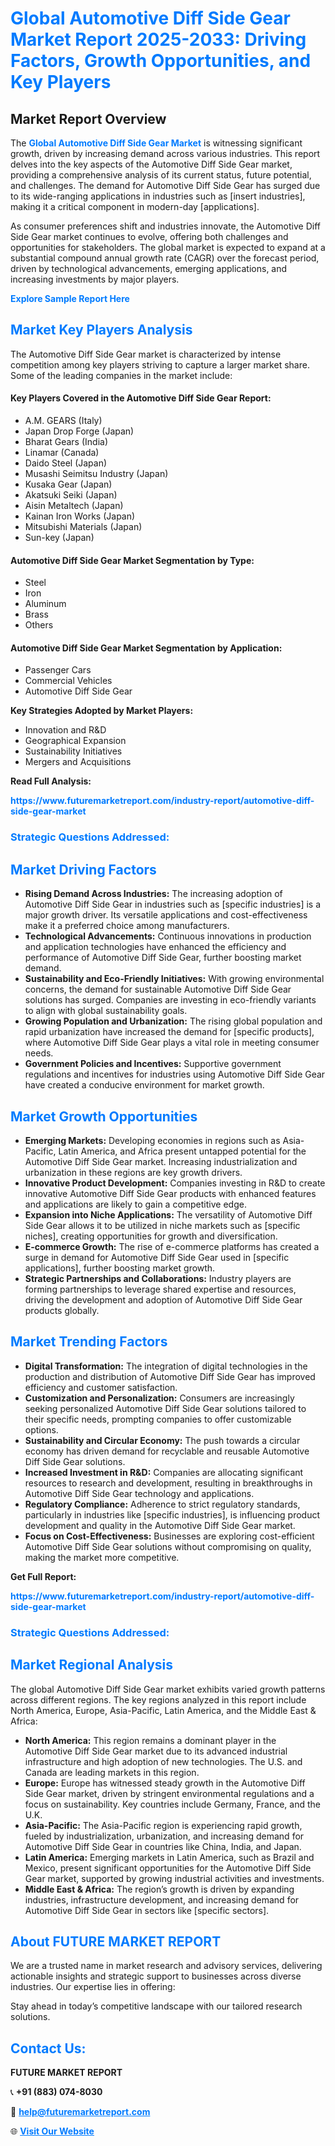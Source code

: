 <h1 style="color: #007BFF;">Global Automotive Diff Side Gear Market Report 2025-2033: Driving Factors, Growth Opportunities, and Key Players</h1>

<section id="overview">
<h2>Market Report Overview</h2>
<p>The <a href="https://www.futuremarketreport.com/industry-report/automotive-diff-side-gear-market" style="color: #007BFF; text-decoration: none;"><strong>Global Automotive Diff Side Gear Market</strong></a> is witnessing significant growth, driven by increasing demand across various industries. This report delves into the key aspects of the Automotive Diff Side Gear market, providing a comprehensive analysis of its current status, future potential, and challenges. The demand for Automotive Diff Side Gear has surged due to its wide-ranging applications in industries such as [insert industries], making it a critical component in modern-day [applications].</p>
<p>As consumer preferences shift and industries innovate, the Automotive Diff Side Gear market continues to evolve, offering both challenges and opportunities for stakeholders. The global market is expected to expand at a substantial compound annual growth rate (CAGR) over the forecast period, driven by technological advancements, emerging applications, and increasing investments by major players.</p>
</section>

<section id="overview">
<p><a href="https://www.futuremarketreport.com/request-sample/reportId=126731" style="color: #007BFF; text-decoration: none;"><strong>Explore Sample Report Here</strong></a></p>
</section>

<section id="key-players">
<h2 style="color: #007BFF;">Market Key Players Analysis</h2>
<p>The Automotive Diff Side Gear market is characterized by intense competition among key players striving to capture a larger market share. Some of the leading companies in the market include:</p>
<h4>Key Players Covered in the Automotive Diff Side Gear Report:</h4>
<ul><li>A.M. GEARS (Italy)</li><li>Japan Drop Forge (Japan)</li><li>Bharat Gears (India)</li><li>Linamar (Canada)</li><li>Daido Steel (Japan)</li><li>Musashi Seimitsu Industry (Japan)</li><li>Kusaka Gear (Japan)</li><li>Akatsuki Seiki (Japan)</li><li>Aisin Metaltech (Japan)</li><li>Kainan Iron Works (Japan)</li><li>Mitsubishi Materials (Japan)</li><li>Sun-key (Japan)</li></ul>
<h4>Automotive Diff Side Gear Market Segmentation by Type:</h4>
<ul><li>Steel</li><li>Iron</li><li>Aluminum</li><li>Brass</li><li>Others</li></ul>

<h4>Automotive Diff Side Gear Market Segmentation by Application:</h4>
<ul><li>Passenger Cars</li><li>Commercial Vehicles</li><li>Automotive Diff Side Gear</li></ul>
<p><strong>Key Strategies Adopted by Market Players:</strong></p>
<ul>
<li>Innovation and R&D</li>
<li>Geographical Expansion</li>
<li>Sustainability Initiatives</li>
<li>Mergers and Acquisitions</li>
</ul>
</section>

<section>
<p><strong>Read Full Analysis: </strong></p><a href="https://www.futuremarketreport.com/industry-report/automotive-diff-side-gear-market" style="color: #007BFF; text-decoration: none;"><strong>https://www.futuremarketreport.com/industry-report/automotive-diff-side-gear-market</strong></a>
<h3 style="color: #007BFF;">Strategic Questions Addressed:</h3>
</section>

<section id="driving-factors">
<h2 style="color: #007BFF;">Market Driving Factors</h2>
<ul>
<li><strong>Rising Demand Across Industries:</strong> The increasing adoption of Automotive Diff Side Gear in industries such as [specific industries] is a major growth driver. Its versatile applications and cost-effectiveness make it a preferred choice among manufacturers.</li>
<li><strong>Technological Advancements:</strong> Continuous innovations in production and application technologies have enhanced the efficiency and performance of Automotive Diff Side Gear, further boosting market demand.</li>
<li><strong>Sustainability and Eco-Friendly Initiatives:</strong> With growing environmental concerns, the demand for sustainable Automotive Diff Side Gear solutions has surged. Companies are investing in eco-friendly variants to align with global sustainability goals.</li>
<li><strong>Growing Population and Urbanization:</strong> The rising global population and rapid urbanization have increased the demand for [specific products], where Automotive Diff Side Gear plays a vital role in meeting consumer needs.</li>
<li><strong>Government Policies and Incentives:</strong> Supportive government regulations and incentives for industries using Automotive Diff Side Gear have created a conducive environment for market growth.</li>
</ul>
</section>

<section id="growth-opportunities">
<h2 style="color: #007BFF;">Market Growth Opportunities</h2>
<ul>
<li><strong>Emerging Markets:</strong> Developing economies in regions such as Asia-Pacific, Latin America, and Africa present untapped potential for the Automotive Diff Side Gear market. Increasing industrialization and urbanization in these regions are key growth drivers.</li>
<li><strong>Innovative Product Development:</strong> Companies investing in R&D to create innovative Automotive Diff Side Gear products with enhanced features and applications are likely to gain a competitive edge.</li>
<li><strong>Expansion into Niche Applications:</strong> The versatility of Automotive Diff Side Gear allows it to be utilized in niche markets such as [specific niches], creating opportunities for growth and diversification.</li>
<li><strong>E-commerce Growth:</strong> The rise of e-commerce platforms has created a surge in demand for Automotive Diff Side Gear used in [specific applications], further boosting market growth.</li>
<li><strong>Strategic Partnerships and Collaborations:</strong> Industry players are forming partnerships to leverage shared expertise and resources, driving the development and adoption of Automotive Diff Side Gear products globally.</li>
</ul>
</section>

<section id="trending-factors">
<h2 style="color: #007BFF;">Market Trending Factors</h2>
<ul>
<li><strong>Digital Transformation:</strong> The integration of digital technologies in the production and distribution of Automotive Diff Side Gear has improved efficiency and customer satisfaction.</li>
<li><strong>Customization and Personalization:</strong> Consumers are increasingly seeking personalized Automotive Diff Side Gear solutions tailored to their specific needs, prompting companies to offer customizable options.</li>
<li><strong>Sustainability and Circular Economy:</strong> The push towards a circular economy has driven demand for recyclable and reusable Automotive Diff Side Gear solutions.</li>
<li><strong>Increased Investment in R&D:</strong> Companies are allocating significant resources to research and development, resulting in breakthroughs in Automotive Diff Side Gear technology and applications.</li>
<li><strong>Regulatory Compliance:</strong> Adherence to strict regulatory standards, particularly in industries like [specific industries], is influencing product development and quality in the Automotive Diff Side Gear market.</li>
<li><strong>Focus on Cost-Effectiveness:</strong> Businesses are exploring cost-efficient Automotive Diff Side Gear solutions without compromising on quality, making the market more competitive.</li>
</ul>
</section>

<section>
<p><strong>Get Full Report: </strong></p><a href="https://www.futuremarketreport.com/industry-report/automotive-diff-side-gear-market" style="color: #007BFF; text-decoration: none;"><strong>https://www.futuremarketreport.com/industry-report/automotive-diff-side-gear-market</strong></a>
<h3 style="color: #007BFF;">Strategic Questions Addressed:</h3>
</section>


<section id="regional-analysis">
<h2 style="color: #007BFF;">Market Regional Analysis</h2>
<p>The global Automotive Diff Side Gear market exhibits varied growth patterns across different regions. The key regions analyzed in this report include North America, Europe, Asia-Pacific, Latin America, and the Middle East & Africa:</p>
<ul>
<li><strong>North America:</strong> This region remains a dominant player in the Automotive Diff Side Gear market due to its advanced industrial infrastructure and high adoption of new technologies. The U.S. and Canada are leading markets in this region.</li>
<li><strong>Europe:</strong> Europe has witnessed steady growth in the Automotive Diff Side Gear market, driven by stringent environmental regulations and a focus on sustainability. Key countries include Germany, France, and the U.K.</li>
<li><strong>Asia-Pacific:</strong> The Asia-Pacific region is experiencing rapid growth, fueled by industrialization, urbanization, and increasing demand for Automotive Diff Side Gear in countries like China, India, and Japan.</li>
<li><strong>Latin America:</strong> Emerging markets in Latin America, such as Brazil and Mexico, present significant opportunities for the Automotive Diff Side Gear market, supported by growing industrial activities and investments.</li>
<li><strong>Middle East & Africa:</strong> The region’s growth is driven by expanding industries, infrastructure development, and increasing demand for Automotive Diff Side Gear in sectors like [specific sectors].</li>
</ul>
</section>

<footer>
<h2 style="color: #007BFF;">About FUTURE MARKET REPORT</h2>
<p>We are a trusted name in market research and advisory services, delivering actionable insights and strategic support to businesses across diverse industries. Our expertise lies in offering:</p>

<p>Stay ahead in today’s competitive landscape with our tailored research solutions.</p>

<h2 style="color: #007BFF;">Contact Us:</h2>
<p><strong>FUTURE MARKET REPORT</strong></p>
<p>📞 <strong>+91 (883) 074-8030</strong></p>
<p>📧 <strong><a href="mailto:help@futuremarketreport.com" style="color: #007BFF;">help@futuremarketreport.com</a></strong></p>
<p>🌐 <strong><a href="https://www.futuremarketreport.com/" style="color: #007BFF;">Visit Our Website</a></strong></p>
</footer>